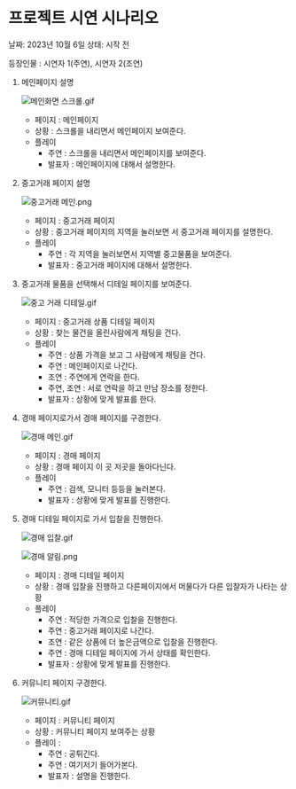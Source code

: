 # 프로젝트 시연 시나리오

날짜: 2023년 10월 6일
상태: 시작 전

등장인물 : 시연자 1(주연), 시연자 2(조연)

1. 메인페이지 설명
    
    ![메인화면 스크롤.gif](%E1%84%91%E1%85%B3%E1%84%85%E1%85%A9%E1%84%8C%E1%85%A6%E1%86%A8%E1%84%90%E1%85%B3%20%E1%84%89%E1%85%B5%E1%84%8B%E1%85%A7%E1%86%AB%20%E1%84%89%E1%85%B5%E1%84%82%E1%85%A1%E1%84%85%E1%85%B5%E1%84%8B%E1%85%A9%207b86cd405ccb4588beae34cee29151c3/%25EB%25A9%2594%25EC%259D%25B8%25ED%2599%2594%25EB%25A9%25B4_%25EC%258A%25A4%25ED%2581%25AC%25EB%25A1%25A4.gif)
    
    - 페이지 : 메인페이지
    - 상황 : 스크롤을 내리면서 메인페이지 보여준다.
    - 플레이
        - 주연 : 스크롤을 내리면서 메인페이지를 보여준다.
        - 발표자 : 메인페이지에 대해서 설명한다.
        
2. 중고거래 페이지 설명
    
    ![중고거래 메인.png](%E1%84%91%E1%85%B3%E1%84%85%E1%85%A9%E1%84%8C%E1%85%A6%E1%86%A8%E1%84%90%E1%85%B3%20%E1%84%89%E1%85%B5%E1%84%8B%E1%85%A7%E1%86%AB%20%E1%84%89%E1%85%B5%E1%84%82%E1%85%A1%E1%84%85%E1%85%B5%E1%84%8B%E1%85%A9%207b86cd405ccb4588beae34cee29151c3/%25EC%25A4%2591%25EA%25B3%25A0%25EA%25B1%25B0%25EB%259E%2598_%25EB%25A9%2594%25EC%259D%25B8.png)
    
    - 페이지 : 중고거래 페이지
    - 상황 : 중고거래 페이지의 지역을 눌러보면 서 중고거래 페이지를 설명한다.
    - 플레이
        - 주연 : 각 지역을 눌러보면서 지역별 중고물품을 보여준다.
        - 발표자 : 중고거래 페이지에 대해서 설명한다.
3. 중고거래 물품을 선택해서 디테일 페이지를 보여준다.
    
    ![중고 거래 디테일.gif](%E1%84%91%E1%85%B3%E1%84%85%E1%85%A9%E1%84%8C%E1%85%A6%E1%86%A8%E1%84%90%E1%85%B3%20%E1%84%89%E1%85%B5%E1%84%8B%E1%85%A7%E1%86%AB%20%E1%84%89%E1%85%B5%E1%84%82%E1%85%A1%E1%84%85%E1%85%B5%E1%84%8B%E1%85%A9%207b86cd405ccb4588beae34cee29151c3/%25EC%25A4%2591%25EA%25B3%25A0_%25EA%25B1%25B0%25EB%259E%2598_%25EB%2594%2594%25ED%2585%258C%25EC%259D%25BC.gif)
    
    - 페이지 : 중고거래 상품 디테일 페이지
    - 상황 : 찾는 물건을 올린사람에게 채팅을 건다.
    - 플레이
        - 주연 : 상품 가격을 보고 그 사람에게 채팅을 건다.
        - 주연 : 메인페이지로 나간다.
        - 조연 : 주연에게 연락을 한다.
        - 주연, 조연 : 서로 연락을 하고 만남 장소를 정한다.
        - 발표자 : 상황에 맞게 발표를 한다.
4. 경매 페이지로가서 경매 페이지를 구경한다.
    
    ![경매 메인.gif](%E1%84%91%E1%85%B3%E1%84%85%E1%85%A9%E1%84%8C%E1%85%A6%E1%86%A8%E1%84%90%E1%85%B3%20%E1%84%89%E1%85%B5%E1%84%8B%E1%85%A7%E1%86%AB%20%E1%84%89%E1%85%B5%E1%84%82%E1%85%A1%E1%84%85%E1%85%B5%E1%84%8B%E1%85%A9%207b86cd405ccb4588beae34cee29151c3/%25EA%25B2%25BD%25EB%25A7%25A4_%25EB%25A9%2594%25EC%259D%25B8.gif)
    
    - 페이지 : 경매 페이지
    - 상황 : 경매 페이지 이 곳 저곳을 돌아다닌다.
    - 플레이
        - 주연 : 검색, 모니터 등등을 눌러본다.
        - 발표자 : 상황에 맞게 발표를 진행한다.
5. 경매 디테일 페이지로 가서 입찰을 진행한다.
    
    ![경매 입찰.gif](%E1%84%91%E1%85%B3%E1%84%85%E1%85%A9%E1%84%8C%E1%85%A6%E1%86%A8%E1%84%90%E1%85%B3%20%E1%84%89%E1%85%B5%E1%84%8B%E1%85%A7%E1%86%AB%20%E1%84%89%E1%85%B5%E1%84%82%E1%85%A1%E1%84%85%E1%85%B5%E1%84%8B%E1%85%A9%207b86cd405ccb4588beae34cee29151c3/%25EA%25B2%25BD%25EB%25A7%25A4_%25EC%259E%2585%25EC%25B0%25B0.gif)
    
    ![경매 알림.png](%E1%84%91%E1%85%B3%E1%84%85%E1%85%A9%E1%84%8C%E1%85%A6%E1%86%A8%E1%84%90%E1%85%B3%20%E1%84%89%E1%85%B5%E1%84%8B%E1%85%A7%E1%86%AB%20%E1%84%89%E1%85%B5%E1%84%82%E1%85%A1%E1%84%85%E1%85%B5%E1%84%8B%E1%85%A9%207b86cd405ccb4588beae34cee29151c3/%25EA%25B2%25BD%25EB%25A7%25A4_%25EC%2595%258C%25EB%25A6%25BC.png)
    
    - 페이지 : 경매 디테일 페이지
    - 상황 : 경매 입찰을 진행하고 다른페이지에서 머물다가 다른 입찰자가 나타는 상황
    - 플레이
        - 주연 : 적당한 가격으로 입찰을 진행한다.
        - 주연 : 중고거래 페이지로 나간다.
        - 조연 : 같은 상품에 더 높은금액으로 입찰을 진행한다.
        - 주연 : 경매 디테일 페이지에 가서 상태를 확인한다.
        - 발표자 : 상황에 맞게 발표를 진행한다.
6. 커뮤니티 페이지 구경한다.
    
    ![커뮤니티.gif](%E1%84%91%E1%85%B3%E1%84%85%E1%85%A9%E1%84%8C%E1%85%A6%E1%86%A8%E1%84%90%E1%85%B3%20%E1%84%89%E1%85%B5%E1%84%8B%E1%85%A7%E1%86%AB%20%E1%84%89%E1%85%B5%E1%84%82%E1%85%A1%E1%84%85%E1%85%B5%E1%84%8B%E1%85%A9%207b86cd405ccb4588beae34cee29151c3/%25EC%25BB%25A4%25EB%25AE%25A4%25EB%258B%2588%25ED%258B%25B0.gif)
    
    - 페이지 : 커뮤니티 페이지
    - 상황 : 커뮤니티 페이지 보여주는 상황
    - 플레이 :
        - 주연 : 공튀긴다.
        - 주연 : 여기저기 들어가본다.
        - 발표자 : 설명을 진행한다.
